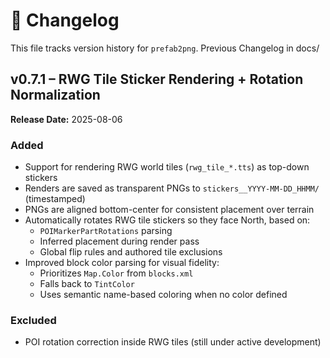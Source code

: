 # 📜 Changelog

This file tracks version history for `prefab2png`.  Previous Changelog in docs/

## v0.7.1 – RWG Tile Sticker Rendering + Rotation Normalization  
**Release Date:** 2025-08-06

### Added
- Support for rendering RWG world tiles (`rwg_tile_*.tts`) as top-down stickers
- Renders are saved as transparent PNGs to `stickers__YYYY-MM-DD_HHMM/` (timestamped)
- PNGs are aligned bottom-center for consistent placement over terrain
- Automatically rotates RWG tile stickers so they face North, based on:
  - `POIMarkerPartRotations` parsing
  - Inferred placement during render pass
  - Global flip rules and authored tile exclusions
- Improved block color parsing for visual fidelity:
  - Prioritizes `Map.Color` from `blocks.xml`
  - Falls back to `TintColor`
  - Uses semantic name-based coloring when no color defined

### Excluded
- POI rotation correction inside RWG tiles (still under active development)